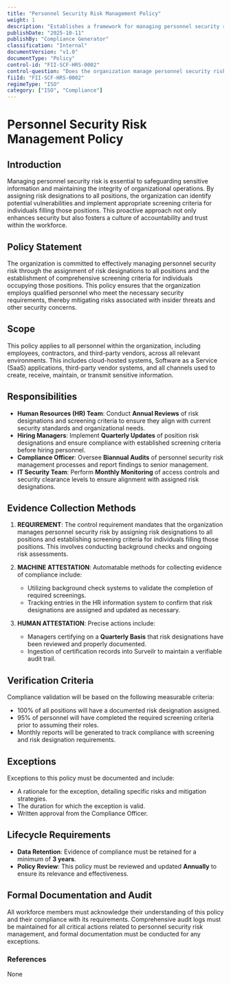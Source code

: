 ```yaml
---
title: "Personnel Security Risk Management Policy"
weight: 1
description: "Establishes a framework for managing personnel security risks through designated risk assessments and comprehensive screening criteria for all organizational positions."
publishDate: "2025-10-11"
publishBy: "Compliance Generator"
classification: "Internal"
documentVersion: "v1.0"
documentType: "Policy"
control-id: "FII-SCF-HRS-0002"
control-question: "Does the organization manage personnel security risk by assigning a risk designation to all positions and establishing screening criteria for individuals filling those positions?"
fiiId: "FII-SCF-HRS-0002"
regimeType: "ISO"
category: ["ISO", "Compliance"]
---
```


# Personnel Security Risk Management Policy

## Introduction
Managing personnel security risk is essential to safeguarding sensitive information and maintaining the integrity of organizational operations. By assigning risk designations to all positions, the organization can identify potential vulnerabilities and implement appropriate screening criteria for individuals filling those positions. This proactive approach not only enhances security but also fosters a culture of accountability and trust within the workforce.

## Policy Statement
The organization is committed to effectively managing personnel security risk through the assignment of risk designations to all positions and the establishment of comprehensive screening criteria for individuals occupying those positions. This policy ensures that the organization employs qualified personnel who meet the necessary security requirements, thereby mitigating risks associated with insider threats and other security concerns.

## Scope
This policy applies to all personnel within the organization, including employees, contractors, and third-party vendors, across all relevant environments. This includes cloud-hosted systems, Software as a Service (SaaS) applications, third-party vendor systems, and all channels used to create, receive, maintain, or transmit sensitive information.

## Responsibilities
- **Human Resources (HR) Team**: Conduct **Annual Reviews** of risk designations and screening criteria to ensure they align with current security standards and organizational needs.
- **Hiring Managers**: Implement **Quarterly Updates** of position risk designations and ensure compliance with established screening criteria before hiring personnel.
- **Compliance Officer**: Oversee **Biannual Audits** of personnel security risk management processes and report findings to senior management.
- **IT Security Team**: Perform **Monthly Monitoring** of access controls and security clearance levels to ensure alignment with assigned risk designations.

## Evidence Collection Methods
1. **REQUIREMENT**:
   The control requirement mandates that the organization manages personnel security risk by assigning risk designations to all positions and establishing screening criteria for individuals filling those positions. This involves conducting background checks and ongoing risk assessments.

2. **MACHINE ATTESTATION**:
   Automatable methods for collecting evidence of compliance include:
   - Utilizing background check systems to validate the completion of required screenings.
   - Tracking entries in the HR information system to confirm that risk designations are assigned and updated as necessary.

3. **HUMAN ATTESTATION**:
   Precise actions include:
   - Managers certifying on a **Quarterly Basis** that risk designations have been reviewed and properly documented.
   - Ingestion of certification records into Surveilr to maintain a verifiable audit trail.

## Verification Criteria
Compliance validation will be based on the following measurable criteria:
- 100% of all positions will have a documented risk designation assigned.
- 95% of personnel will have completed the required screening criteria prior to assuming their roles.
- Monthly reports will be generated to track compliance with screening and risk designation requirements.

## Exceptions
Exceptions to this policy must be documented and include:
- A rationale for the exception, detailing specific risks and mitigation strategies.
- The duration for which the exception is valid.
- Written approval from the Compliance Officer.

## Lifecycle Requirements
- **Data Retention**: Evidence of compliance must be retained for a minimum of **3 years**.
- **Policy Review**: This policy must be reviewed and updated **Annually** to ensure its relevance and effectiveness.

## Formal Documentation and Audit
All workforce members must acknowledge their understanding of this policy and their compliance with its requirements. Comprehensive audit logs must be maintained for all critical actions related to personnel security risk management, and formal documentation must be conducted for any exceptions.

### References
None